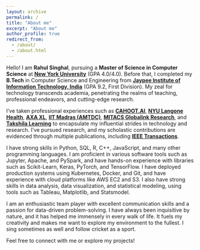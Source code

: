 ```yaml
---
layout: archive
permalink: /
title: "About me"
excerpt: "About me"
author_profile: true
redirect_from: 
  - /about/
  - /about.html
---
```

Hello! I am **Rahul Singhal**, pursuing a **Master of Science in Computer Science** at [**New York University**](https://www.nyu.edu) (GPA 4.0/4.0). Before that, I completed my **B.Tech** in Computer Science and Engineering from [**Jaypee Institute of Information Technology, India**](https://www.jiit.ac.in) (GPA 9.2, First Division). My zeal for technology transcends academia, penetrating the realms of teaching, professional endeavors, and cutting-edge research.

I’ve taken professional experiences such as [**CAHOOT.AI**](https://www.cahoot.ai), [**NYU Langone Health**](https://nyulangone.org), [**AXA XL**](https://axaxl.com), [**IIT Madras (AMTDC)**](https://www.iitm.ac.in/research/institute-research-centres/advanced-manufacturing-technology-development-centre), [**MITACS Globalink Research**](https://www.mitacs.ca/en), and [**Takshila Learning**](https://www.linkedin.com/company/takshilalearn/?originalSubdomain=in) to encapsulate my influential strides in technology and research. I’ve pursued research, and my scholastic contributions are evidenced through multiple publications, including [**IEEE Transactions**](https://ieeexplore.ieee.org/abstract/document/10115314/).

I have strong skills in Python, SQL, R, C++, JavaScript, and many other programming languages. I am proficient in various software tools such as Jupyter, Apache, and PySpark, and have hands-on experience with libraries such as Scikit-Learn, Keras, PyTorch, and TensorFlow. I have deployed production systems using Kubernetes, Docker, and Git, and have experience with cloud platforms like AWS EC2 and S3. I also have strong skills in data analysis, data visualization, and statistical modeling, using tools such as Tableau, Matplotlib, and Statsmodel.

I am an enthusiastic team player with excellent communication skills and a passion for data-driven problem-solving. I have always been inquisitive by nature, and it has helped me immensely in every walk of life. It fuels my creativity and makes me want to explore my environment to the fullest. I sing sometimes as well and follow cricket as a sport.

Feel free to connect with me or explore my projects!
